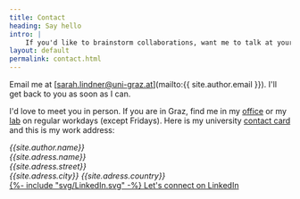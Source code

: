 ```yaml
---
title: Contact
heading: Say hello
intro: |
    If you'd like to brainstorm collaborations, want me to talk at your event (expert or general public) or you're looking for someone to supervise your thesis work, say hello!
layout: default
permalink: contact.html
---
```


Email me at [sarah.lindner@uni-graz.at](mailto:{{ site.author.email }}). I'll get back to you as soon as I can.

I'd love to meet you in person. If you are in Graz, find me in my [office]({{site.adress.room.url}}) or my [lab]({{site.adress.lab.url}}) on regular workdays (except Fridays). Here is my university [contact card]({{site.author.card}}) and this is my work address:

<address class="bg-base-200 font-semibold p-2 md:p-4 lg:p-6 rounded-md w-fit">
    <span class="org">{{site.author.name}}</span>
    <br>
    <span class="org">{{site.adress.name}}</span>
    <br>
    <span class="street-address">{{site.adress.street}}</span>
    <br>
    <span class="locality">{{site.adress.city}}</span>
    <span class="country-name">{{site.adress.country}}</span>
</address>

<a class="inline-flex gap-x-4" href="{{ site.author.linkedin }}">
{%- include "svg/LinkedIn.svg" -%}
    Let's connect on LinkedIn
</a>
